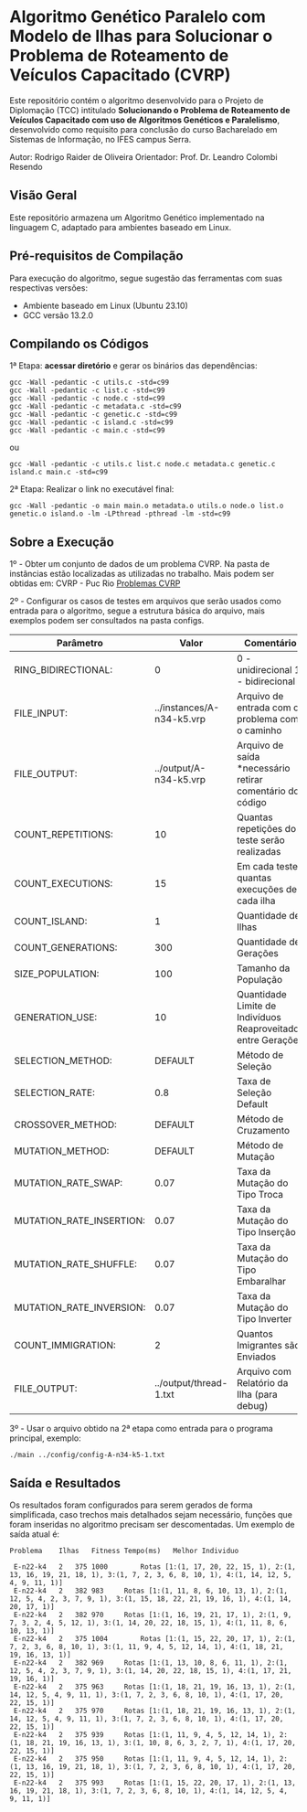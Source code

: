 # Algoritmo Genético Paralelo com Modelo de Ilhas para Solucionar o Problema de Roteamento de Veículos Capacitado (CVRP) 

Este repositório contém o algoritmo desenvolvido para o Projeto de Diplomação (TCC) intitulado **Solucionando o Problema de Roteamento de Veículos Capacitado com uso de Algoritmos Genéticos e Paralelismo**, desenvolvido como requisito para conclusão do curso Bacharelado em Sistemas de Informação, no IFES campus Serra.

Autor: Rodrigo Raider de Oliveira
Orientador: Prof. Dr. Leandro Colombi Resendo

## Visão Geral

Este repositório armazena um Algoritmo Genético implementado na linguagem C, adaptado para ambientes baseado em Linux.

## Pré-requisitos de Compilação

Para execução do algoritmo, segue sugestão das ferramentas com suas respectivas versões:
  - Ambiente baseado em Linux (Ubuntu 23.10)
  - GCC versão 13.2.0

## Compilando os Códigos

1ª Etapa: **acessar diretório** e gerar os binários das dependências:

```
gcc -Wall -pedantic -c utils.c -std=c99
gcc -Wall -pedantic -c list.c -std=c99
gcc -Wall -pedantic -c node.c -std=c99
gcc -Wall -pedantic -c metadata.c -std=c99
gcc -Wall -pedantic -c genetic.c -std=c99
gcc -Wall -pedantic -c island.c -std=c99
gcc -Wall -pedantic -c main.c -std=c99
```
ou 
```
gcc -Wall -pedantic -c utils.c list.c node.c metadata.c genetic.c island.c main.c -std=c99
```

2ª Etapa: Realizar o link no executável final:
```
gcc -Wall -pedantic -o main main.o metadata.o utils.o node.o list.o genetic.o island.o -lm -LPthread -pthread -lm -std=c99
```

## Sobre a Execução

1º - Obter um conjunto de dados de um problema CVRP. Na pasta de instâncias estão localizadas as utilizadas no trabalho. Mais podem ser obtidas em: CVRP - Puc Rio [Problemas CVRP](http://vrp.galgos.inf.puc-rio.br/index.php/en/plotted-instances?data=A-n32-k5)

2º - Configurar os casos de testes em arquivos que serão usados como entrada para o algoritmo, segue a estrutura básica do arquivo, mais exemplos podem ser consultados na pasta configs.

| Parâmetro                | Valor                     | Comentário                                                    |
|--------------------------|---------------------------|---------------------------------------------------------------|
| RING_BIDIRECTIONAL:      | 0                         | 0 - unidirecional 1 - bidirecional                            |
| FILE_INPUT:              | ../instances/A-n34-k5.vrp | Arquivo de entrada com o problema com o caminho               |
| FILE_OUTPUT:             | ../output/A-n34-k5.vrp    | Arquivo de saída *necessário retirar comentário do código     |
| COUNT_REPETITIONS:       | 10                        | Quantas repetições do teste serão realizadas                  |
| COUNT_EXECUTIONS:        | 15                        | Em cada teste, quantas execuções de cada ilha                 |
| COUNT_ISLAND:            | 1                         | Quantidade de Ilhas                                           |
| COUNT_GENERATIONS:       | 300                       | Quantidade de Gerações                                        |
| SIZE_POPULATION:         | 100                       | Tamanho da População                                          |
| GENERATION_USE:          | 10                        | Quantidade Limite de Indivíduos Reaproveitados entre Gerações |
| SELECTION_METHOD:        | DEFAULT                   | Método de Seleção                                             |
| SELECTION_RATE:          | 0.8                       | Taxa de Seleção Default                                       |
| CROSSOVER_METHOD:        | DEFAULT                   | Método de Cruzamento                                          |
| MUTATION_METHOD:         | DEFAULT                   | Método de Mutação                                             |
| MUTATION_RATE_SWAP:      | 0.07                      | Taxa da Mutação do Tipo Troca                                 |
| MUTATION_RATE_INSERTION: | 0.07                      | Taxa da Mutação do Tipo Inserção                              |
| MUTATION_RATE_SHUFFLE:   | 0.07                      | Taxa da Mutação do Tipo Embaralhar                            |
| MUTATION_RATE_INVERSION: | 0.07                      | Taxa da Mutação do Tipo Inverter                              |
| COUNT_IMMIGRATION:       | 2                         | Quantos Imigrantes são Enviados                               |
| FILE_OUTPUT:             | ../output/thread-1.txt    | Arquivo com Relatório da Ilha (para debug)                    |

3º - Usar o arquivo obtido na 2ª etapa como entrada para o programa principal, exemplo:

```
./main ../config/config-A-n34-k5-1.txt
```

## Saída e Resultados

Os resultados foram configurados para serem gerados de forma simplificada, caso trechos mais detalhados sejam necessário, funções que foram inseridas no algoritmo precisam ser descomentadas. Um exemplo de saída atual é:

```
Problema	Ilhas	Fitness	Tempo(ms)	Melhor Individuo

 E-n22-k4	2	375	1000		Rotas [1:(1, 17, 20, 22, 15, 1), 2:(1, 13, 16, 19, 21, 18, 1), 3:(1, 7, 2, 3, 6, 8, 10, 1), 4:(1, 14, 12, 5, 4, 9, 11, 1)]
 E-n22-k4	2	382	983		Rotas [1:(1, 11, 8, 6, 10, 13, 1), 2:(1, 12, 5, 4, 2, 3, 7, 9, 1), 3:(1, 15, 18, 22, 21, 19, 16, 1), 4:(1, 14, 20, 17, 1)]
 E-n22-k4	2	382	970		Rotas [1:(1, 16, 19, 21, 17, 1), 2:(1, 9, 7, 3, 2, 4, 5, 12, 1), 3:(1, 14, 20, 22, 18, 15, 1), 4:(1, 11, 8, 6, 10, 13, 1)]
 E-n22-k4	2	375	1004		Rotas [1:(1, 15, 22, 20, 17, 1), 2:(1, 7, 2, 3, 6, 8, 10, 1), 3:(1, 11, 9, 4, 5, 12, 14, 1), 4:(1, 18, 21, 19, 16, 13, 1)]
 E-n22-k4	2	382	969		Rotas [1:(1, 13, 10, 8, 6, 11, 1), 2:(1, 12, 5, 4, 2, 3, 7, 9, 1), 3:(1, 14, 20, 22, 18, 15, 1), 4:(1, 17, 21, 19, 16, 1)]
 E-n22-k4	2	375	963		Rotas [1:(1, 18, 21, 19, 16, 13, 1), 2:(1, 14, 12, 5, 4, 9, 11, 1), 3:(1, 7, 2, 3, 6, 8, 10, 1), 4:(1, 17, 20, 22, 15, 1)]
 E-n22-k4	2	375	970		Rotas [1:(1, 18, 21, 19, 16, 13, 1), 2:(1, 14, 12, 5, 4, 9, 11, 1), 3:(1, 7, 2, 3, 6, 8, 10, 1), 4:(1, 17, 20, 22, 15, 1)]
 E-n22-k4	2	375	939		Rotas [1:(1, 11, 9, 4, 5, 12, 14, 1), 2:(1, 18, 21, 19, 16, 13, 1), 3:(1, 10, 8, 6, 3, 2, 7, 1), 4:(1, 17, 20, 22, 15, 1)]
 E-n22-k4	2	375	950		Rotas [1:(1, 11, 9, 4, 5, 12, 14, 1), 2:(1, 13, 16, 19, 21, 18, 1), 3:(1, 7, 2, 3, 6, 8, 10, 1), 4:(1, 17, 20, 22, 15, 1)]
 E-n22-k4	2	375	993		Rotas [1:(1, 15, 22, 20, 17, 1), 2:(1, 13, 16, 19, 21, 18, 1), 3:(1, 7, 2, 3, 6, 8, 10, 1), 4:(1, 14, 12, 5, 4, 9, 11, 1)]
```


